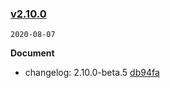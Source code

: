 ### [v2.10.0](https://github.com/youzan/vant/compare/v2.10.0-beta.5...v2.10.0)

`2020-08-07`

**Document**

- changelog: 2.10.0-beta.5 [db94fa](https://github.com/youzan/vant/commit/db94fa31932fbabae0733a360a27f207fa56a4d3)
